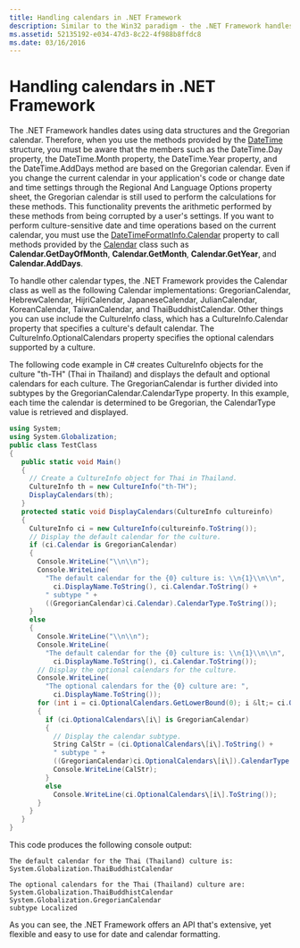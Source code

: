 ```yaml
---
title: Handling calendars in .NET Framework
description: Similar to the Win32 paradigm - the .NET Framework handles dates in the Gregorian calendar by using data structures.
ms.assetid: 52135192-e034-47d3-8c22-4f988b8ffdc8
ms.date: 03/16/2016
---
```


# Handling calendars in .NET Framework

The .NET Framework handles dates using data structures and the Gregorian calendar.
Therefore, when you use the methods provided by the [DateTime](/dotnet/api/system.datetime) structure, you must be aware that the members such as the DateTime.Day property, the DateTime.Month property, the DateTime.Year property, and the DateTime.AddDays method are based on the Gregorian calendar.
Even if you change the current calendar in your application's code or change date and time settings through the Regional And Language Options property sheet, the Gregorian calendar is still used to perform the calculations for these methods.
This functionality prevents the arithmetic performed by these methods from being corrupted by a user's settings.
If you want to perform culture-sensitive date and time operations based on the current calendar, you must use the [DateTimeFormatInfo.Calendar](/dotnet/api/system.globalization.datetimeformatinfo.calendar) property to call methods provided by the [Calendar](/dotnet/api/system.web.ui.webcontrols.calendar) class such as **Calendar.GetDayOfMonth**, **Calendar.GetMonth**, **Calendar.GetYear**, and **Calendar.AddDays**.

To handle other calendar types, the .NET Framework provides the Calendar class as well as the following Calendar implementations: GregorianCalendar, HebrewCalendar, HijriCalendar, JapaneseCalendar, JulianCalendar, KoreanCalendar, TaiwanCalendar, and ThaiBuddhistCalendar.
Other things you can use include the CultureInfo class, which has a CultureInfo.Calendar property that specifies a culture's default calendar.
The CultureInfo.OptionalCalendars property specifies the optional calendars supported by a culture.

The following code example in C\# creates CultureInfo objects for the culture "th-TH" (Thai in Thailand) and displays the default and optional calendars for each culture.
The GregorianCalendar is further divided into subtypes by the GregorianCalendar.CalendarType property.
In this example, each time the calendar is determined to be Gregorian, the CalendarType value is retrieved and displayed.

```csharp
using System;
using System.Globalization;
public class TestClass
{
   public static void Main()
   {
     // Create a CultureInfo object for Thai in Thailand.
     CultureInfo th = new CultureInfo("th-TH");
     DisplayCalendars(th);
   }
   protected static void DisplayCalendars(CultureInfo cultureinfo)
   {
     CultureInfo ci = new CultureInfo(cultureinfo.ToString());
     // Display the default calendar for the culture.
     if (ci.Calendar is GregorianCalendar)
     {
       Console.WriteLine("\\n\\n");
       Console.WriteLine(
         "The default calendar for the {0} culture is: \\n{1}\\n\\n",
           ci.DisplayName.ToString(), ci.Calendar.ToString() +
         " subtype " +
         ((GregorianCalendar)ci.Calendar).CalendarType.ToString());
     }
     else
     {
       Console.WriteLine("\\n\\n");
       Console.WriteLine(
         "The default calendar for the {0} culture is: \\n{1}\\n\\n",
           ci.DisplayName.ToString(), ci.Calendar.ToString());
       // Display the optional calendars for the culture.
       Console.WriteLine(
         "The optional calendars for the {0} culture are: ",
           ci.DisplayName.ToString());
       for (int i = ci.OptionalCalendars.GetLowerBound(0); i &lt;= ci.OptionalCalendars.GetUpperBound(0); i++)
       {
         if (ci.OptionalCalendars\[i\] is GregorianCalendar)
         {
           // Display the calendar subtype.
           String CalStr = (ci.OptionalCalendars\[i\].ToString() +
           " subtype " +
           ((GregorianCalendar)ci.OptionalCalendars\[i\]).CalendarType.ToString());
           Console.WriteLine(CalStr);
         }
         else
           Console.WriteLine(ci.OptionalCalendars\[i\].ToString());
       }
     }
   }
}
```

This code produces the following console output:

```console
The default calendar for the Thai (Thailand) culture is:
System.Globalization.ThaiBuddhistCalendar

The optional calendars for the Thai (Thailand) culture are:
System.Globalization.ThaiBuddhistCalendar
System.Globalization.GregorianCalendar
subtype Localized
```

As you can see, the .NET Framework offers an API that's extensive, yet flexible and easy to use for date and calendar formatting.
